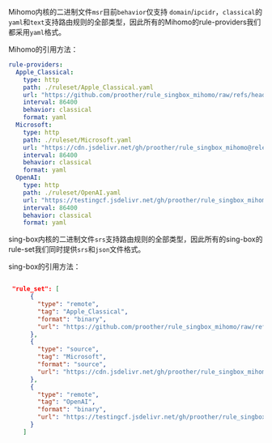 Mihomo内核的二进制文件`msr`目前`behavior`仅支持 `domain`/`ipcidr`，`classical`的`yaml`和`text`支持路由规则的全部类型，因此所有的Mihomo的rule-providers我们都采用`yaml`格式。

Mihomo的引用方法：
```yaml
rule-providers:
  Apple_Classical:
    type: http
    path: ./ruleset/Apple_Classical.yaml
    url: "https://github.com/proother/rule_singbox_mihomo/raw/refs/heads/release/meta-rule/Apple_Classical.yaml"
    interval: 86400
    behavior: classical
    format: yaml
  Microsoft:
    type: http
    path: ./ruleset/Microsoft.yaml
    url: "https://cdn.jsdelivr.net/gh/proother/rule_singbox_mihomo@release/meta-rule/Microsoft.yaml"
    interval: 86400
    behavior: classical
    format: yaml
  OpenAI:
    type: http
    path: ./ruleset/OpenAI.yaml
    url: "https://testingcf.jsdelivr.net/gh/proother/rule_singbox_mihomo@release/meta-rule/OpenAI.yaml"
    interval: 86400
    behavior: classical
    format: yaml
```

sing-box内核的二进制文件`srs`支持路由规则的全部类型，因此所有的sing-box的rule-set我们同时提供`srs`和`json`文件格式。

sing-box的引用方法：

```json

 "rule_set": [
      {
        "type": "remote",
        "tag": "Apple_Classical",
        "format": "binary",
        "url": "https://github.com/proother/rule_singbox_mihomo/raw/refs/heads/release/sing-rule/Apple_Classical.srs"
      },
      {
        "type": "source",
        "tag": "Microsoft",
        "format": "source",
        "url": "https://cdn.jsdelivr.net/gh/proother/rule_singbox_mihomo@release/sing-rule/Microsoft.json"
      },
      {
        "type": "remote",
        "tag": "OpenAI",
        "format": "binary",
        "url": "https://testingcf.jsdelivr.net/gh/proother/rule_singbox_mihomo@release/sing-rule/OpenAI.srs"
      }
    ]
```
